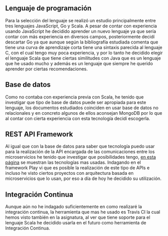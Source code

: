 ## Lenguaje de programación

Para la selección del lenguaje se realizó un estudio principalmente entre tres lenguajes JavaScript, Go y Scala. A pesar de contar con experiencia usando JavaScript he decidido aprender un nuevo lenguaje ya que sería contar con más experiencia en diversos campos, posteriormente decidí descartar Go ya que aunque según la bibliografía estudiada comenta que tiene una curva de aprendizaje corta tiene una sintaxis parecida al lenguaje C, con el cual tengo muy poca experiencia, y por lo tanto he decidido elegir el lenguaje Scala que tiene ciertas similitudes con Java que es un lenguaje que he usado mucho y además es un lenguaje que siempre he querido aprender por ciertas recomendaciones.

## Base de datos

Como no contaba con experiencia previa con Scala, he tenido que investigar que tipo de base de datos puede ser apropiada para este lenguaje, los documentos estudiados coinciden en usar base de datos no relacionales y en concreto algunos de ellos aconsejan MongoDB por lo que al contar con cierta experiencia con esta tecnología decidí escogerla.

## REST API Framework 

Al igual que con la base de datos para saber que tecnología puedo usar para la realización de la API encargada de las comunicaciones entre los microservicios he tenido que investigar que posibilidades tengo, [en esta página](https://nordicapis.com/8-frameworks-to-build-a-web-api-in-scala/) se muestran las tecnologías mas usadas. Indagando en el framework Play vi que es posible la realización de este tipo de APIs e incluso he visto ciertos proyectos con arquitectura basada en microservicios que lo usan, por eso a día de hoy he decidido su utilización.


## Integración Continua

Aunque aún no he indagado suficientemente en como realizaré la integración continua, la herramienta que mas he usado es Travis CI la cual hemos visto también en la asignatura, al ver que tiene soporte para el lenguaje Scala he decidido usarla en el futuro como herramienta de Integración Continua.